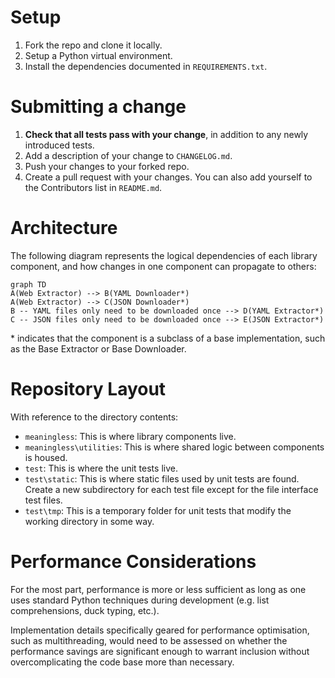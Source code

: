 # Setup
1. Fork the repo and clone it locally.
2. Setup a Python virtual environment.
3. Install the dependencies documented in `REQUIREMENTS.txt`.

# Submitting a change
1. **Check that all tests pass with your change**, in addition to any newly introduced tests.
2. Add a description of your change to `CHANGELOG.md`.
3. Push your changes to your forked repo.
4. Create a pull request with your changes. You can also add yourself to the Contributors list in `README.md`.

# Architecture
The following diagram represents the logical dependencies of each library component, and how changes in one component can propagate to others:
```mermaid
graph TD
A(Web Extractor) --> B(YAML Downloader*)
A(Web Extractor) --> C(JSON Downloader*)
B -- YAML files only need to be downloaded once --> D(YAML Extractor*)
C -- JSON files only need to be downloaded once --> E(JSON Extractor*)
```

\* indicates that the component is a subclass of a base implementation, such as the Base Extractor or Base Downloader.

# Repository Layout
With reference to the directory contents:
- `meaningless`: This is where library components live.
- `meaningless\utilities`: This is where shared logic between components is housed.
- `test`: This is where the unit tests live.
- `test\static`: This is where static files used by unit tests are found. Create a new subdirectory for each test file except for the file interface test files.
- `test\tmp`: This is a temporary folder for unit tests that modify the working directory in some way.

# Performance Considerations
For the most part, performance is more or less sufficient as long as one uses standard Python techniques during development (e.g. list comprehensions, duck typing, etc.).

Implementation details specifically geared for performance optimisation, such as multithreading, would need to be assessed on whether the performance savings are significant enough to warrant inclusion without overcomplicating the code base more than necessary.
